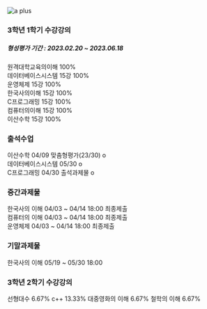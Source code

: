 ![a plus](https://user-images.githubusercontent.com/87438680/223911455-1d1a4b04-be53-490e-b9f7-89afab70d7a9.jpeg)

###  3학년 1학기 수강강의
##### 형성평가 기간 : 2023.02.20 ~ 2023.06.18
원격대학교육의이해 100%  
데이터베이스시스템 15강 100%  
운영체제 15강 100%  
한국사의이해 15강 100%  
C프로그래밍 15강 100%  
컴퓨터의이해 15강 100%  
이산수학 15강 100%  

### 출석수업
이산수학 04/09 맞춤형평가(23/30) o  
데이터베이스시스템 05/30 o  
C프로그래밍 04/30 출석과제물 o  

### 중간과제물
한국사의 이해 04/03 ~ 04/14 18:00  최종제출  
컴퓨터의 이해 04/03 ~ 04/14 18:00 최종제출  
운영체제 04/03 ~ 04/14 18:00 최종제출 

### 기말과제물
한국사의 이해 05/19 ~ 05/30 18:00  

###  3학년 2학기 수강강의
선형대수 6.67%
c++ 13.33%
대중영화의 이해 6.67%
철학의 이해 6.67%
